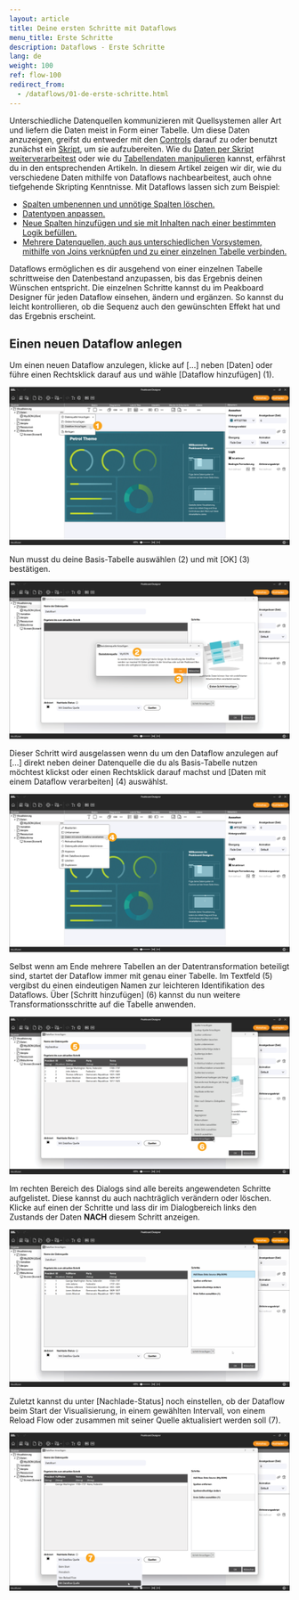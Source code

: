 ```yaml
---
layout: article
title: Deine ersten Schritte mit Dataflows
menu_title: Erste Schritte
description: Dataflows - Erste Schritte
lang: de
weight: 100
ref: flow-100
redirect_from:
  - /dataflows/01-de-erste-schritte.html
---
```


Unterschiedliche Datenquellen kommunizieren mit Quellsystemen aller Art und liefern die Daten meist in Form einer Tabelle.
Um diese Daten anzuzeigen, greifst du entweder mit den [Controls](/controls/de-allgemeine-eigenschaften.html) darauf zu oder benutzt zunächst ein [Skript](/scripting/de-script-engine.html), um sie aufzubereiten.
Wie du [Daten per Skript weiterverarbeitest](/scripting/de-manipulieren.html) oder wie du [Tabellendaten manipulieren](/scripting/de-tabellen-daten.html) kannst, erfährst du in den entsprechenden Artikeln.
In diesem Artikel zeigen wir dir, wie du verschiedene Daten mithilfe von Dataflows nachbearbeitest, auch ohne tiefgehende Skripting Kenntnisse.
Mit Dataflows lassen sich zum Beispiel:  

* [Spalten umbenennen und unnötige Spalten löschen.](https://help.peakboard.com/dataflows/de-spalten-hinzufuegen-loeschen-aendern.html#:~:text=Remove%20Columns%20-%20Spalten%20l%C3%B6schen)
* [Datentypen anpassen.](https://help.peakboard.com/dataflows/de-spalten-hinzufuegen-loeschen-aendern.html#:~:text=Change%20data%20Type%20-%20Datentyp%20%C3%A4ndern)
* [Neue Spalten hinzufügen und sie mit Inhalten nach einer bestimmten Logik befüllen.](/dataflows/de-spalten-hinzufuegen-loeschen-aendern.html)
* [Mehrere Datenquellen, auch aus unterschiedlichen Vorsystemen, mithilfe von Joins verknüpfen und zu einer einzelnen Tabelle verbinden.](/dataflows/de-daten-joinen.html)

Dataflows ermöglichen es dir ausgehend von einer einzelnen Tabelle schrittweise den Datenbestand anzupassen, bis das Ergebnis deinen Wünschen entspricht.
Die einzelnen Schritte kannst du im Peakboard Designer für jeden Dataflow einsehen, ändern und ergänzen.
So kannst du leicht kontrollieren, ob die Sequenz auch den gewünschten Effekt hat und das Ergebnis erscheint.

## Einen neuen Dataflow anlegen

Um einen neuen Dataflow anzulegen, klicke auf [...] neben [Daten] oder führe einen Rechtsklick darauf aus und wähle [Dataflow hinzufügen] (1).

![Dataflow anlegen](/assets/images/dataflows/getting-started/de_dataflows_create-01.png)

Nun musst du deine Basis-Tabelle auswählen (2) und mit [OK] (3) bestätigen.

![Basis-Tabelle auswählen](/assets/images/dataflows/getting-started/de_dataflows_create-02.png)

Dieser Schritt wird ausgelassen wenn du um den Dataflow anzulegen auf [...] direkt neben deiner Datenquelle die du als Basis-Tabelle nutzen möchtest klickst oder einen Rechtsklick darauf machst und [Daten mit einem Dataflow verarbeiten] (4) auswählst.

![Dataflow alternativ anlegen](/assets/images/dataflows/getting-started/de_dataflows_create-03.png)

Selbst wenn am Ende mehrere Tabellen an der Datentransformation beteiligt sind, startet der Dataflow immer mit genau einer Tabelle.
Im Textfeld (5) vergibst du einen eindeutigen Namen zur leichteren Identifikation des Dataflows.
Über [Schritt hinzufügen] (6) kannst du nun weitere Transformationsschritte auf die Tabelle anwenden.

![Schritt hinzufügen](/assets/images/dataflows/getting-started/de_dataflows_create-04.png)

Im rechten Bereich des Dialogs sind alle bereits angewendeten Schritte aufgelistet.
Diese kannst du auch nachträglich verändern oder löschen.
Klicke auf einen der Schritte und lass dir im Dialogbereich links den Zustands der Daten **NACH** diesem Schritt anzeigen.

![Ergebnis](/assets/images/dataflows/getting-started/de_dataflows_create-05.gif)

Zuletzt kannst du unter [Nachlade-Status] noch einstellen, ob der Dataflow beim Start der Visualisierung, in einem gewählten Intervall, von einem Reload Flow oder zusammen mit seiner Quelle aktualisiert werden soll (7).

![Nachlade-Status](/assets/images/dataflows/getting-started/de_dataflows_create-06.png)
